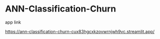 # ANN-Classification-Churn


app link 

https://ann-classification-churn-cux83hgcxkzovwrnjwh9vc.streamlit.app/
